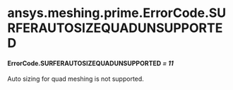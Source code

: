 <a id="ansys-meshing-prime-errorcode-surferautosizequadunsupported"></a>

# ansys.meshing.prime.ErrorCode.SURFERAUTOSIZEQUADUNSUPPORTED

<a id="ansys.meshing.prime.ErrorCode.SURFERAUTOSIZEQUADUNSUPPORTED"></a>

#### ErrorCode.SURFERAUTOSIZEQUADUNSUPPORTED *= 11*

Auto sizing for quad meshing is not supported.

<!-- !! processed by numpydoc !! -->
